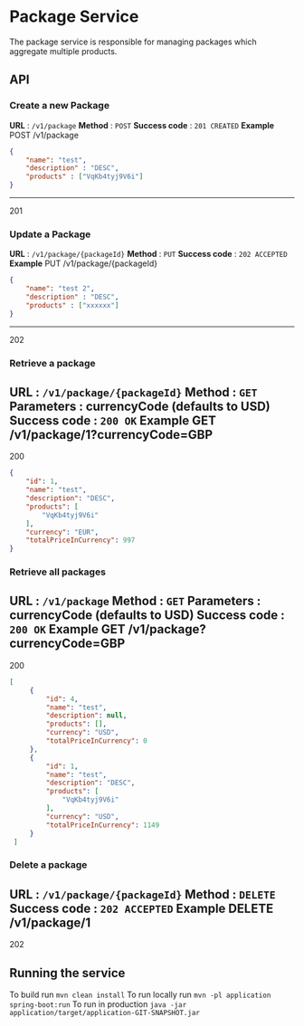 # Package Service

The package service is responsible for managing packages which aggregate multiple products.

## API

### Create a new Package
**URL** : `/v1/package`
**Method** : `POST`
**Success code** : `201 CREATED`
**Example**
POST /v1/package
```json
{
	"name": "test",
	"description" : "DESC",
	"products" : ["VqKb4tyj9V6i"]
}
```
---
201

### Update a Package
**URL** : `/v1/package/{packageId}`
**Method** : `PUT`
**Success code** : `202 ACCEPTED`
**Example**
PUT /v1/package/{packageId}
```json
{
	"name": "test 2",
	"description" : "DESC",
	"products" : ["xxxxxx"]
}
```
---
202

### Retrieve a package
**URL** : `/v1/package/{packageId}`
**Method** : `GET`
**Parameters** : currencyCode (defaults to USD)
**Success code** : `200 OK`
**Example**
GET /v1/package/1?currencyCode=GBP
---
200
```json
{
    "id": 1,
    "name": "test",
    "description": "DESC",
    "products": [
        "VqKb4tyj9V6i"
    ],
    "currency": "EUR",
    "totalPriceInCurrency": 997
}
```

### Retrieve all packages
**URL** : `/v1/package`
**Method** : `GET`
**Parameters** : currencyCode (defaults to USD)
**Success code** : `200 OK`
**Example**
GET /v1/package?currencyCode=GBP
---
200
```json
[
     {
         "id": 4,
         "name": "test",
         "description": null,
         "products": [],
         "currency": "USD",
         "totalPriceInCurrency": 0
     },
     {
         "id": 1,
         "name": "test",
         "description": "DESC",
         "products": [
             "VqKb4tyj9V6i"
         ],
         "currency": "USD",
         "totalPriceInCurrency": 1149
     }
 ]
```
 
### Delete a package
**URL** : `/v1/package/{packageId}`
**Method** : `DELETE`
**Success code** : `202 ACCEPTED`
**Example**
DELETE /v1/package/1
 ---
202


## Running the service
To build run `mvn clean install`
To run locally run `mvn -pl application spring-boot:run`
To run in production `java -jar application/target/application-GIT-SNAPSHOT.jar`


